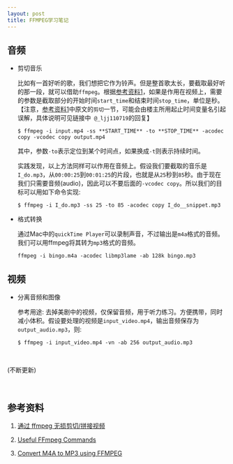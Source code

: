 ```yaml
---
layout: post
title: FFMPEG学习笔记
---
```



##	音频

*	剪切音乐

	比如有一首好听的歌，我们想把它作为铃声。但是整首歌太长，要截取最好听的那一段，就可以借助`ffmpeg`。根据[参考资料1](https://segmentfault.com/a/1190000000414341)，如果是作用在视频上，需要的参数是截取部分的开始时间`start_time`和结束时间`stop_time`，单位是秒。【注意，[参考资料1](https://segmentfault.com/a/1190000000414341)中原文的`剪切`一节，可能会由楼主所用起止时间变量名引起误解，具体说明可见链接中` @_ljj110719`的回复】
	
	```
	$ ffmpeg -i input.mp4 -ss **START_TIME** -to **STOP_TIME** -acodec copy -vcodec copy output.mp4
	```
	
	其中，参数`-to`表示定位到某个时间点，如果换成`-t`则表示持续时间。
	
	实践发现，以上方法同样可以作用在音频上。假设我们要截取的音乐是`I_do.mp3`，从`00:00:25`到`00:01:25`的片段，也就是从`25`秒到`85`秒。由于现在我们只需要音频(audio)，因此可以不要后面的`-vcodec copy`。所以我们的目标可以用如下命令实现:

	```
	$ ffmpeg -i I_do.mp3 -ss 25 -to 85 -acodec copy I_do__snippet.mp3
	```

*	格式转换

	通过Mac中的`quickTime Player`可以录制声音，不过输出是`m4a`格式的音频。我们可以用ffmpeg将其转为`mp3`格式的音频。

	```
	ffmpeg -i bingo.m4a -acodec libmp3lame -ab 128k bingo.mp3
	```

##	视频

*	分离音频和图像

	参考用途: 去掉美剧中的视频，仅保留音频，用于听力练习。方便携带，同时减小体积。假设要处理的视频是`input_video.mp4`，输出音频保存为`output_audio.mp3`，则: 
	
	```
	$ ffmpeg -i input_video.mp4 -vn -ab 256 output_audio.mp3
	```
	
<br/>
	
(不断更新)

<br/>

##	参考资料

1.	[通过 ffmpeg 无损剪切/拼接视频](https://segmentfault.com/a/1190000000414341)

2.	[Useful FFmpeg Commands](http://www.labnol.org/internet/useful-ffmpeg-commands/28490/)

3.	[Convert M4A to MP3 using FFMPEG](https://ubuntuforums.org/showthread.php?t=1614765)